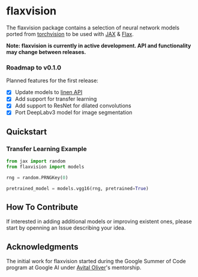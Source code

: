 # flaxvision
The flaxvision package contains a selection of neural network models ported from [torchvision](https://github.com/pytorch/vision) to be used with [JAX](https://github.com/google/jax) & [Flax](https://github.com/google/flax).

**Note: flaxvision is currently in active development. API and functionality may change between releases.**

### Roadmap to v0.1.0
Planned features for the first release:
- [x] Update models to [linen API](https://github.com/google/flax/tree/0132b3f234a9868b47df491efde870bdc58e97a9/linen_examples)
- [x] Add support for transfer learning
- [x] Add support to ResNet for dilated convolutions
- [x] Port DeepLabv3 model for image segmentation

## Quickstart
### Transfer Learning Example
```python
from jax import random
from flaxvision import models

rng = random.PRNGKey(0)

pretrained_model = models.vgg16(rng, pretrained=True)

```
## How To Contribute
If interested in adding additional models or improving existent ones, please start by openning an Issue describing your idea.


## Acknowledgments
The initial work for flaxvision started during the Google Summer of Code program at Google AI under [Avital Oliver](https://github.com/avital)'s mentorship.
